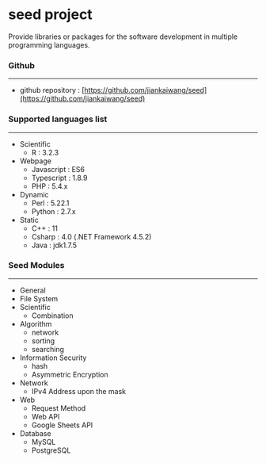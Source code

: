 # seed project

Provide libraries or packages for the software development in multiple programming languages.

### Github

---

* github repository : [https://github.com/jiankaiwang/seed](https://github.com/jiankaiwang/seed)

### Supported languages list

---

* Scientific
  * R : 3.2.3
* Webpage
  * Javascript : ES6
  * Typescript : 1.8.9
  * PHP : 5.4.x
* Dynamic
  * Perl : 5.22.1
  * Python : 2.7.x
* Static
  * C++ : 11
  * Csharp : 4.0 \(.NET Framework 4.5.2\)
  * Java : jdk1.7.5

### Seed Modules

---

* General
* File System
* Scientific
  * Combination
* Algorithm
  * network
  * sorting
  * searching
* Information Security
  * hash
  * Asymmetric Encryption
* Network
  * IPv4 Address upon the mask
* Web
  * Request Method
  * Web API
  * Google Sheets API
* Database
  * MySQL
  * PostgreSQL



